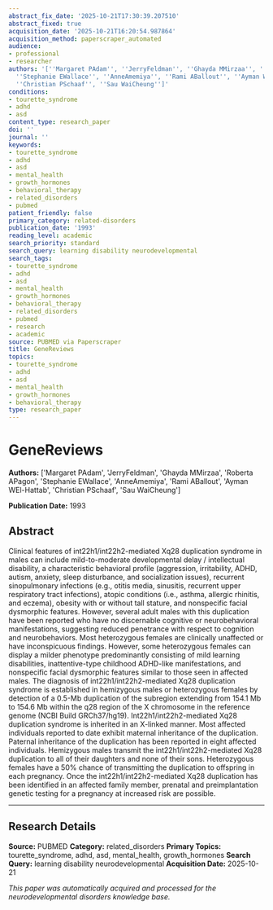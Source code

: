 ```yaml
---
abstract_fix_date: '2025-10-21T17:30:39.207510'
abstract_fixed: true
acquisition_date: '2025-10-21T16:20:54.987864'
acquisition_method: paperscraper_automated
audience:
- professional
- researcher
authors: '[''Margaret PAdam'', ''JerryFeldman'', ''Ghayda MMirzaa'', ''Roberta APagon'',
  ''Stephanie EWallace'', ''AnneAmemiya'', ''Rami ABallout'', ''Ayman WEl-Hattab'',
  ''Christian PSchaaf'', ''Sau WaiCheung'']'
conditions:
- tourette_syndrome
- adhd
- asd
content_type: research_paper
doi: ''
journal: ''
keywords:
- tourette_syndrome
- adhd
- asd
- mental_health
- growth_hormones
- behavioral_therapy
- related_disorders
- pubmed
patient_friendly: false
primary_category: related-disorders
publication_date: '1993'
reading_level: academic
search_priority: standard
search_query: learning disability neurodevelopmental
search_tags:
- tourette_syndrome
- adhd
- asd
- mental_health
- growth_hormones
- behavioral_therapy
- related_disorders
- pubmed
- research
- academic
source: PUBMED via Paperscraper
title: GeneReviews
topics:
- tourette_syndrome
- adhd
- asd
- mental_health
- growth_hormones
- behavioral_therapy
type: research_paper
---
```


# GeneReviews

**Authors:** ['Margaret PAdam', 'JerryFeldman', 'Ghayda MMirzaa', 'Roberta APagon', 'Stephanie EWallace', 'AnneAmemiya', 'Rami ABallout', 'Ayman WEl-Hattab', 'Christian PSchaaf', 'Sau WaiCheung']

**Publication Date:** 1993

## Abstract

Clinical features of int22h1/int22h2-mediated Xq28 duplication syndrome in males can include mild-to-moderate developmental delay / intellectual disability, a characteristic behavioral profile (aggression, irritability, ADHD, autism, anxiety, sleep disturbance, and socialization issues), recurrent sinopulmonary infections (e.g., otitis media, sinusitis, recurrent upper respiratory tract infections), atopic conditions (i.e., asthma, allergic rhinitis, and eczema), obesity with or without tall stature, and nonspecific facial dysmorphic features. However, several adult males with this duplication have been reported who have no discernable cognitive or neurobehavioral manifestations, suggesting reduced penetrance with respect to cognition and neurobehaviors. Most heterozygous females are clinically unaffected or have inconspicuous findings. However, some heterozygous females can display a milder phenotype predominantly consisting of mild learning disabilities, inattentive-type childhood ADHD-like manifestations, and nonspecific facial dysmorphic features similar to those seen in affected males. The diagnosis of int22h1/int22h2-mediated Xq28 duplication syndrome is established in hemizygous males or heterozygous females by detection of a 0.5-Mb duplication of the subregion extending from 154.1 Mb to 154.6 Mb within the q28 region of the X chromosome in the reference genome (NCBI Build GRCh37/hg19). Int22h1/int22h2-mediated Xq28 duplication syndrome is inherited in an X-linked manner. Most affected individuals reported to date exhibit maternal inheritance of the duplication. Paternal inheritance of the duplication has been reported in eight affected individuals. Hemizygous males transmit the int22h1/int22h2-mediated Xq28 duplication to all of their daughters and none of their sons. Heterozygous females have a 50% chance of transmitting the duplication to offspring in each pregnancy. Once the int22h1/int22h2-mediated Xq28 duplication has been identified in an affected family member, prenatal and preimplantation genetic testing for a pregnancy at increased risk are possible.

---

## Research Details

**Source:** PUBMED
**Category:** related_disorders
**Primary Topics:** tourette_syndrome, adhd, asd, mental_health, growth_hormones
**Search Query:** learning disability neurodevelopmental
**Acquisition Date:** 2025-10-21

*This paper was automatically acquired and processed for the neurodevelopmental disorders knowledge base.*
